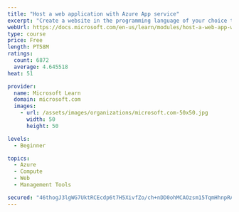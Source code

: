 ```yaml
---
title: "Host a web application with Azure App service"
excerpt: "Create a website in the programming language of your choice through the hosted web app platform in Azure App Service."
webUrl: https://docs.microsoft.com/en-us/learn/modules/host-a-web-app-with-azure-app-service/
type: course
price: Free
length: PT58M
ratings:
  count: 6872
  average: 4.645518
heat: 51

provider:
  name: Microsoft Learn
  domain: microsoft.com
  images:
    - url: /assets/images/organizations/microsoft.com-50x50.jpg
      width: 50
      height: 50

levels:
  - Beginner

topics:
  - Azure
  - Compute
  - Web
  - Management Tools

secured: "46thogJ3lgWG7UktRCEcdp6t7H5XivfZo/ch+nDD0ohMCAOzsm15TqmHhnpRAFhlkMfUVLmM13wfEA9FF2HDNxIXjhOuX/EEpLX9x5NUce0+FtZZ7Cte/f6UlE75+I3Rbv2e+ywoEFNz5stBIjnS2GVL93WloAx5oQ3Zt0EPwyak6Q77MYioJ5WIxGyiyJctFKGnN/vNdeB647hV3zX2RtyAfi6JPIBQpPulV0tvlrngN80VJ+bbe7K8RG8lmENQhDHrKSSG1qKvKdCqzyUU4Y1lCEPVnZjayY9rcT2PWbZdB1+17R45aHjrQXgY7VnHtQM5FZ30nj7JuNXMwloZ7KybWSI7BID+0wVySQRyFg0JEOIqUyaLOtA3K3t6wKLIsVlarH43E6aFLV358M+DIGHlM5kGvHKaGSNXuclX83M=;E4ntpa2VK6cmY/OglAKeIQ=="
---
```


